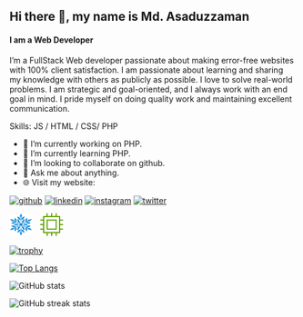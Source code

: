 ## Hi there 👋, my name is Md. Asaduzzaman
#### I am a Web Developer
I’m a FullStack Web developer passionate about making error-free websites with 100% client satisfaction. I am passionate about learning and sharing my knowledge with others as publicly as possible. I love to solve real-world problems. I am strategic and goal-oriented, and I always work with an end goal in mind. I pride myself on doing quality work and maintaining excellent communication.

Skills: JS / HTML / CSS/ PHP

- 🔭 I’m currently working on PHP. 
- 🌱 I’m currently learning PHP. 
- 👯 I’m looking to collaborate on github. 
- 💬 Ask me about anything.
- 🌐 Visit my website:


[<img src='https://cdn.jsdelivr.net/npm/simple-icons@3.0.1/icons/github.svg' alt='github' height='40'>](https://github.com/asaduzzamandotcom)  [<img src='https://cdn.jsdelivr.net/npm/simple-icons@3.0.1/icons/linkedin.svg' alt='linkedin' height='40'>](https://www.linkedin.com/in/md-asaduzzaman-346409174/)  [<img src='https://cdn.jsdelivr.net/npm/simple-icons@3.0.1/icons/instagram.svg' alt='instagram' height='40'>](https://www.instagram.com/m4_mithu/)  [<img src='https://cdn.jsdelivr.net/npm/simple-icons@3.0.1/icons/twitter.svg' alt='twitter' height='40'>](https://twitter.com/m4_mithu)  

<a href='https://archiveprogram.github.com/'><img src='https://raw.githubusercontent.com/acervenky/animated-github-badges/master/assets/acbadge.gif' width='40' height='40'></a> <a href='https://docs.github.com/en/developers'><img src='https://raw.githubusercontent.com/acervenky/animated-github-badges/master/assets/devbadge.gif' width='40' height='40'></a> 

[![trophy](https://github-profile-trophy.vercel.app/?username=asaduzzamandotcom)](https://github.com/ryo-ma/github-profile-trophy)

[![Top Langs](https://github-readme-stats.vercel.app/api/top-langs/?username=asaduzzamandotcom)](https://github.com/anuraghazra/github-readme-stats)

![GitHub stats](https://github-readme-stats.vercel.app/api?username=asaduzzamandotcom&show_icons=true)  

![GitHub streak stats](https://streak-stats.demolab.com/?user=asaduzzamandotcom)  

